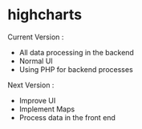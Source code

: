 # highcharts

Current Version : 
- All data processing in the backend
- Normal UI
- Using PHP for backend processes

Next Version : 
- Improve UI
- Implement Maps
- Process data in the front end
